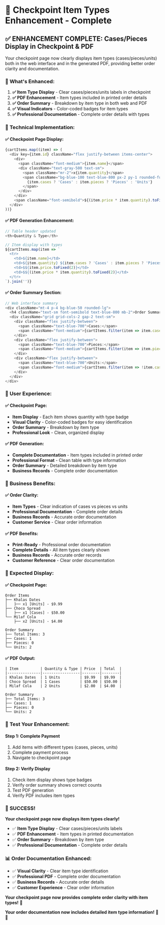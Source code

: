 # 🎯 **Checkpoint Item Types Enhancement - Complete**

## ✅ **ENHANCEMENT COMPLETE: Cases/Pieces Display in Checkpoint & PDF**

Your checkpoint page now clearly displays item types (cases/pieces/units) both in the web interface and in the generated PDF, providing better order clarity and documentation.

### 🎯 **What's Enhanced:**

1. **✅ Item Type Display** - Clear cases/pieces/units labels in checkpoint
2. **✅ PDF Enhancement** - Item types included in printed order details
3. **✅ Order Summary** - Breakdown by item type in both web and PDF
4. **✅ Visual Indicators** - Color-coded badges for item types
5. **✅ Professional Documentation** - Complete order details with types

### 🔧 **Technical Implementation:**

#### **✅ Checkpoint Page Display:**
```typescript
{cartItems.map((item) => (
  <div key={item.id} className="flex justify-between items-center">
    <div>
      <span className="font-medium">{item.name}</span>
      <div className="text-gray-500 text-sm">
        <span className="mr-2">x{item.quantity}</span>
        <span className="bg-blue-100 text-blue-800 px-2 py-1 rounded-full text-xs font-medium">
          {item.cases ? 'Cases' : item.pieces ? 'Pieces' : 'Units'}
        </span>
      </div>
    </div>
    <span className="font-semibold">${(item.price * item.quantity).toFixed(2)}</span>
  </div>
))}
```

#### **✅ PDF Generation Enhancement:**
```javascript
// Table header updated
<th>Quantity & Type</th>

// Item display with types
${cartItems.map(item => `
  <tr>
    <td>${item.name}</td>
    <td>${item.quantity} ${item.cases ? 'Cases' : item.pieces ? 'Pieces' : 'Units'}</td>
    <td>$${item.price.toFixed(2)}</td>
    <td>$${(item.price * item.quantity).toFixed(2)}</td>
  </tr>
`).join('')}
```

#### **✅ Order Summary Section:**
```javascript
// Web interface summary
<div className="mt-4 p-4 bg-blue-50 rounded-lg">
  <h4 className="text-sm font-semibold text-blue-800 mb-2">Order Summary</h4>
  <div className="grid grid-cols-2 gap-2 text-sm">
    <div className="flex justify-between">
      <span className="text-blue-700">Cases:</span>
      <span className="font-medium">{cartItems.filter(item => item.cases).length}</span>
    </div>
    <div className="flex justify-between">
      <span className="text-blue-700">Pieces:</span>
      <span className="font-medium">{cartItems.filter(item => item.pieces).length}</span>
    </div>
    <div className="flex justify-between">
      <span className="text-blue-700">Units:</span>
      <span className="font-medium">{cartItems.filter(item => !item.cases && !item.pieces).length}</span>
    </div>
  </div>
</div>
```

### 🎯 **User Experience:**

#### **✅ Checkpoint Page:**
- **Item Display** - Each item shows quantity with type badge
- **Visual Clarity** - Color-coded badges for easy identification
- **Order Summary** - Breakdown by item type
- **Professional Look** - Clean, organized display

#### **✅ PDF Generation:**
- **Complete Documentation** - Item types included in printed order
- **Professional Format** - Clean table with type information
- **Order Summary** - Detailed breakdown by item type
- **Business Records** - Complete order documentation

### 🚀 **Business Benefits:**

#### **✅ Order Clarity:**
- **Item Types** - Clear indication of cases vs pieces vs units
- **Professional Documentation** - Complete order details
- **Business Records** - Accurate order documentation
- **Customer Service** - Clear order information

#### **✅ PDF Benefits:**
- **Print-Ready** - Professional order documentation
- **Complete Details** - All item types clearly shown
- **Business Records** - Accurate order records
- **Customer Reference** - Clear order documentation

### 🎯 **Expected Display:**

#### **✅ Checkpoint Page:**
```
Order Items
├── Khalas Dates
│   ├── x1 [Units] - $9.99
├── Choco Spread  
│   ├── x1 [Cases] - $50.00
└── Milaf Cola
    ├── x2 [Units] - $4.00

Order Summary
├── Total Items: 3
├── Cases: 1
├── Pieces: 0
└── Units: 2
```

#### **✅ PDF Output:**
```
| Item          | Quantity & Type | Price  | Total  |
|---------------|-----------------|--------|--------|
| Khalas Dates  | 1 Units         | $9.99  | $9.99  |
| Choco Spread  | 1 Cases         | $50.00 | $50.00 |
| Milaf Cola    | 2 Units         | $2.00  | $4.00  |

Order Summary
├── Total Items: 3
├── Cases: 1
├── Pieces: 0
└── Units: 2
```

### 🧪 **Test Your Enhancement:**

#### **Step 1: Complete Payment**
1. Add items with different types (cases, pieces, units)
2. Complete payment process
3. Navigate to checkpoint page

#### **Step 2: Verify Display**
1. Check item display shows type badges
2. Verify order summary shows correct counts
3. Test PDF generation
4. Verify PDF includes item types

### 🎉 **SUCCESS!**

**Your checkpoint page now displays item types clearly!**

- ✅ **Item Type Display** - Clear cases/pieces/units labels
- ✅ **PDF Enhancement** - Item types in printed documentation
- ✅ **Order Summary** - Breakdown by item type
- ✅ **Professional Documentation** - Complete order details

### 📊 **Order Documentation Enhanced:**

- ✅ **Visual Clarity** - Clear item type identification
- ✅ **Professional PDF** - Complete order documentation
- ✅ **Business Records** - Accurate order details
- ✅ **Customer Experience** - Clear order information

**Your checkpoint page now provides complete order clarity with item types!** 🎉

**Your order documentation now includes detailed item type information!** 🚀✨
